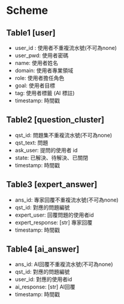 
# Scheme
## Table1 [user]
- user_id : 使用者不重複流水號(不可為none)
- user_pwd: 使用者密碼
- name: 使用者姓名
- domain: 使用者專業領域
- role: 使用者擔任角色
- goal: 使用者目標
- tag: 使用者標籤 (AI 標註)
- timestamp: 時間戳


## Table2 [question_cluster]
- qst_id: 問題集不重複流水號(不可為none)
- qst_text: 問題
- ask_user: 提問的使用者 id 
- state: 已解決、待解決、已關閉
- timestamp: 時間戳


## Table3 [expert_answer]
- ans_id: 專家回覆不重複流水號(不可為none)
- qst_id: 對應的問題編號
- expert_user: 回覆問題的使用者id
- expert_response: [str] 專家回覆
- timestamp: 時間戳


## Table4 [ai_answer]
- ans_id: AI回覆不重複流水號(不可為none)
- qst_id: 對應的問題編號
- user_id: 對應的使用者id
- ai_response: [str] AI回覆
- timestamp: 時間戳
